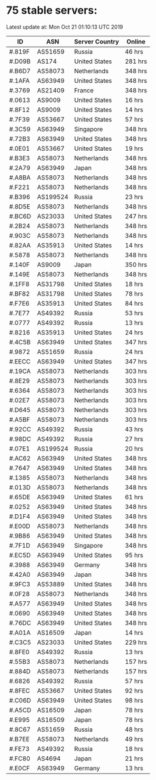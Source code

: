 # 75 stable servers:

Latest update at: Mon Oct 21 01:10:13 UTC 2019

| ID | ASN | Server Country | Online |
| -- | --- | -------------- | ------ |
| #.819F | AS51659 | Russia | 46 hrs |
| #.D09B | AS174 | United States | 281 hrs |
| #.B6D7 | AS58073 | Netherlands | 348 hrs |
| #.1AFA | AS63949 | United States | 348 hrs |
| #.3769 | AS21409 | France | 348 hrs |
| #.0613 | AS9009 | United States | 16 hrs |
| #.8F12 | AS9009 | United States | 14 hrs |
| #.7F39 | AS53667 | United States | 57 hrs |
| #.3C59 | AS63949 | Singapore | 348 hrs |
| #.72B3 | AS63949 | United States | 348 hrs |
| #.0E01 | AS53667 | United States | 19 hrs |
| #.B3E3 | AS58073 | Netherlands | 348 hrs |
| #.2A79 | AS63949 | Japan | 348 hrs |
| #.A8BA | AS58073 | Netherlands | 348 hrs |
| #.F221 | AS58073 | Netherlands | 348 hrs |
| #.B396 | AS199524 | Russia | 23 hrs |
| #.8D5E | AS58073 | Netherlands | 348 hrs |
| #.BC6D | AS23033 | United States | 247 hrs |
| #.2B24 | AS58073 | Netherlands | 348 hrs |
| #.903C | AS58073 | Netherlands | 348 hrs |
| #.82AA | AS35913 | United States | 14 hrs |
| #.5878 | AS58073 | Netherlands | 348 hrs |
| #.140F | AS9009 | Japan | 350 hrs |
| #.149E | AS58073 | Netherlands | 348 hrs |
| #.1FF8 | AS31798 | United States | 18 hrs |
| #.BF82 | AS31798 | United States | 78 hrs |
| #.F7E6 | AS35913 | United States | 84 hrs |
| #.7E77 | AS49392 | Russia | 53 hrs |
| #.0777 | AS49392 | Russia | 13 hrs |
| #.8216 | AS35913 | United States | 24 hrs |
| #.4C5B | AS63949 | United States | 347 hrs |
| #.9872 | AS51659 | Russia | 24 hrs |
| #.EECC | AS63949 | United States | 347 hrs |
| #.19CA | AS58073 | Netherlands | 303 hrs |
| #.8E29 | AS58073 | Netherlands | 303 hrs |
| #.6364 | AS58073 | Netherlands | 303 hrs |
| #.02E7 | AS58073 | Netherlands | 303 hrs |
| #.D645 | AS58073 | Netherlands | 303 hrs |
| #.A5BF | AS58073 | Netherlands | 303 hrs |
| #.92CC | AS49392 | Russia | 43 hrs |
| #.98DC | AS49392 | Russia | 27 hrs |
| #.07E1 | AS199524 | Russia | 20 hrs |
| #.AC62 | AS63949 | United States | 348 hrs |
| #.7647 | AS63949 | United States | 348 hrs |
| #.1385 | AS58073 | Netherlands | 348 hrs |
| #.013D | AS58073 | Netherlands | 348 hrs |
| #.65DE | AS63949 | United States | 61 hrs |
| #.0252 | AS63949 | United States | 348 hrs |
| #.D1F4 | AS63949 | United States | 348 hrs |
| #.E00D | AS58073 | Netherlands | 348 hrs |
| #.9B86 | AS63949 | United States | 348 hrs |
| #.7F1D | AS63949 | Singapore | 348 hrs |
| #.EC5D | AS63949 | United States | 95 hrs |
| #.3988 | AS63949 | Germany | 348 hrs |
| #.42A0 | AS63949 | Japan | 348 hrs |
| #.9FC3 | AS53889 | United States | 348 hrs |
| #.0F28 | AS58073 | Netherlands | 348 hrs |
| #.A577 | AS63949 | United States | 348 hrs |
| #.0690 | AS63949 | United States | 348 hrs |
| #.76DC | AS63949 | United States | 348 hrs |
| #.A01A | AS16509 | Japan | 14 hrs |
| #.C3C5 | AS23033 | United States | 229 hrs |
| #.8FE0 | AS49392 | Russia | 13 hrs |
| #.55B3 | AS58073 | Netherlands | 157 hrs |
| #.884D | AS58073 | Netherlands | 157 hrs |
| #.6826 | AS49392 | Russia | 57 hrs |
| #.8FEC | AS53667 | United States | 92 hrs |
| #.C06D | AS63949 | United States | 98 hrs |
| #.A5CD | AS16509 | Japan | 78 hrs |
| #.E995 | AS16509 | Japan | 78 hrs |
| #.8C67 | AS51659 | Russia | 48 hrs |
| #.B7EE | AS58073 | Netherlands | 49 hrs |
| #.FE73 | AS49392 | Russia | 18 hrs |
| #.FC80 | AS4694 | Japan | 21 hrs |
| #.E0CF | AS63949 | Germany | 13 hrs |

